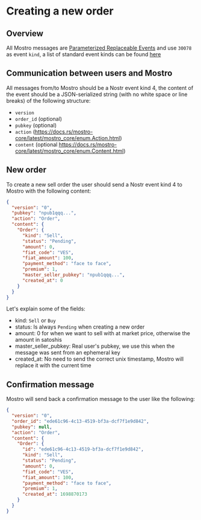 # Creating a new order

## Overview

All Mostro messages are [Parameterized Replaceable Events](https://github.com/nostr-protocol/nips/blob/master/01.md#kinds) and use `30078` as event `kind`, a list of standard event kinds can be found [here](https://github.com/nostr-protocol/nips#event-kinds)

## Communication between users and Mostro

All messages from/to Mostro should be a Nostr event kind 4, the content of the event should be a JSON-serialized string (with no white space or line breaks) of the following structure:

- `version`
- `order_id` (optional)
- `pubkey` (optional)
- `action` (https://docs.rs/mostro-core/latest/mostro_core/enum.Action.html)
- `content` (optional https://docs.rs/mostro-core/latest/mostro_core/enum.Content.html)

## New order

To create a new sell order the user should send a Nostr event kind 4 to Mostro with the following content:

```json
{
  "version": "0",
  "pubkey": "npub1qqq...",
  "action": "Order",
  "content": {
    "Order": {
      "kind": "Sell",
      "status": "Pending",
      "amount": 0,
      "fiat_code": "VES",
      "fiat_amount": 100,
      "payment_method": "face to face",
      "premium": 1,
      "master_seller_pubkey": "npub1qqq...",
      "created_at": 0
    }
  }
}
```

Let's explain some of the fields:

- kind: `Sell` or `Buy`
- status: Is always `Pending` when creating a new order
- amount: 0 for when we want to sell with at market price, otherwise the amount in satoshis
- master_seller_pubkey: Real user's pubkey, we use this when the message was sent from an ephemeral key
- created_at: No need to send the correct unix timestamp, Mostro will replace it with the current time

## Confirmation message

Mostro will send back a confirmation message to the user like the following:

```json
{
  "version": "0",
  "order_id": "ede61c96-4c13-4519-bf3a-dcf7f1e9d842",
  "pubkey": null,
  "action": "Order",
  "content": {
    "Order": {
      "id": "ede61c96-4c13-4519-bf3a-dcf7f1e9d842",
      "kind": "Sell",
      "status": "Pending",
      "amount": 0,
      "fiat_code": "VES",
      "fiat_amount": 100,
      "payment_method": "face to face",
      "premium": 1,
      "created_at": 1698870173
    }
  }
}
```
